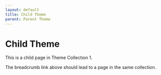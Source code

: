 ```yaml
---
layout: default
title: Child Theme
parent: Parent Theme
---
```


# Child Theme

This is a child page in Theme Collection 1.

The breadcrumb link above should lead to a page in the same collection.
